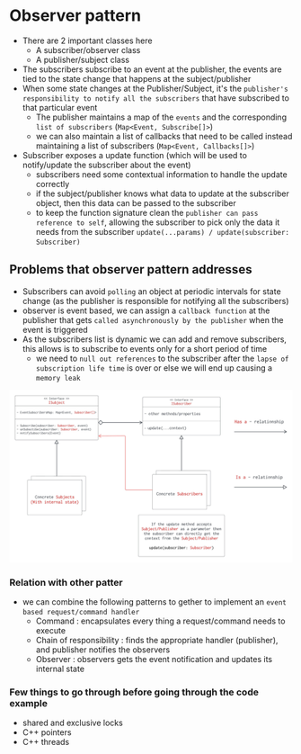 # Observer pattern
- There are 2 important classes here
    - A subscriber/observer class
    - A publisher/subject class
- The subscribers subscribe to an event at the publisher, the events are tied to the state change that happens at the subject/publisher
- When some state changes at the Publisher/Subject, it's the `publisher's responsibility to notify all the subscribers` that have subscribed to that particular event
    - The publisher maintains a map of the `events` and the corresponding `list of subscribers` (`Map<Event, Subscribe[]>`)
    - we can also maintain a list of callbacks that need to be called instead maintaining a list of subscribers (`Map<Event, Callbacks[]>`)
- Subscriber exposes a update function (which will be used to notify/update the subscriber about the event)
    - subscribers need some contextual information to handle the update correctly
    - if the subject/publisher knows what data to update at the subscriber object, then this data can be passed to the subscriber
    - to keep the function signature clean the `publisher can pass reference to self`, allowing the subscriber to pick only the data it needs from the subscriber `update(...params) / update(subscriber: Subscriber)`

## Problems that observer pattern addresses
- Subscribers can avoid `polling` an object at periodic intervals for state change (as the publisher is responsible for notifying all the subscribers)
- observer is event based, we can assign a `callback function` at the publisher that gets `called asynchronously by the publisher` when the event is triggered
- As the subscribers list is dynamic we can add and remove subscribers, this allows is to subscribe to events only for a short period of time
    - we need to `null out references` to the subscriber after the `lapse of subscription life time` is over or else we will end up causing a `memory leak`

<p align="center">
    <img src="./Image/ObserverPattern.jpeg"/>
</p>

### Relation with other patter
- we can combine the following patterns to gether to implement an `event based request/command handler`
    - Command : encapsulates every thing a request/command needs to execute
    - Chain of responsibility : finds the appropriate handler (publisher), and publisher notifies the observers
    - Observer : observers gets the event notification and updates its internal state 



### Few things to go through before going through the code example
- shared and exclusive locks
- C++ pointers
- C++ threads

